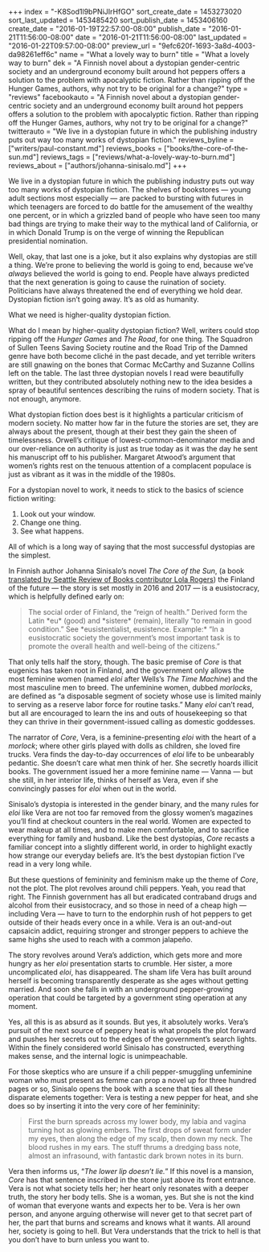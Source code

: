 +++
index = "-K8Sod1l9bPNiJIrHfGO"
sort_create_date = 1453273020
sort_last_updated = 1453485420
sort_publish_date = 1453406160
create_date = "2016-01-19T22:57:00-08:00"
publish_date = "2016-01-21T11:56:00-08:00"
date = "2016-01-21T11:56:00-08:00"
last_updated = "2016-01-22T09:57:00-08:00"
preview_url = "9efc620f-1693-3a8d-4003-da98261eff6c"
name = "What a lovely way to burn"
title = "What a lovely way to burn"
dek = "A Finnish novel about a dystopian gender-centric society and an underground economy built around hot peppers offers a solution to the problem with apocalyptic fiction. Rather than ripping off the Hunger Games, authors, why  not try to be original for a change?"
type = "reviews"
facebookauto = "A Finnish novel about a dystopian gender-centric society and an underground economy built around hot peppers offers a solution to the problem with apocalyptic fiction. Rather than ripping off the Hunger Games, authors, why  not try to be original for a change?"
twitterauto = "We live in a dystopian future in which the publishing industry puts out way too many works of dystopian fiction."
reviews_byline = ["writers/paul-constant.md"]
reviews_books = ["books/the-core-of-the-sun.md"]
reviews_tags = ["reviews/what-a-lovely-way-to-burn.md"]
reviews_about = ["authors/johanna-sinisalo.md"]
+++

We live in a dystopian future in which the publishing industry puts out way too many works of dystopian fiction. The shelves of bookstores — young adult sections most especially — are packed to bursting with futures in which teenagers are forced to do battle for the amusement of the wealthy one percent, or in which a grizzled band of people who have seen too many bad things are trying to make their way to the mythical land of California, or in which Donald Trump is on the verge of winning the Republican presidential nomination.

Well, okay, that last one is a joke, but it also explains why dystopias are still a thing. We’re prone to believing the world is going to end, because we’ve *always* believed the world is going to end. People have always predicted that the next generation is going to cause the ruination of society. Politicians have always threatened the end of everything we hold dear. Dystopian fiction isn’t going away. It’s as old as humanity. 

What we need is higher-quality dystopian fiction.

What do I mean by higher-quality dystopian fiction? Well, writers could stop ripping off the *Hunger Games* and *The Road*, for one thing. The Squadron of Sullen Teens Saving Society routine and the Road Trip of the Damned genre have both become cliché in the past decade, and yet terrible writers are still gnawing on the bones that Cormac McCarthy and Suzanne Collins left on the table. The last three dystopian novels I read were beautifully written, but they contributed absolutely nothing new to the idea besides a spray of beautiful sentences describing the ruins of modern society. That is not enough, anymore.  

What dystopian fiction does best is it highlights a particular criticism of modern society. No matter how far in the future the stories are set, they are always about the present, though at their best they gain the sheen of timelessness. Orwell’s critique of lowest-common-denominator media and our over-reliance on authority is just as true today as it was the day he sent his manuscript off to his publisher. Margaret Atwood’s argument that women’s rights rest on the tenuous attention of a complacent populace is just as vibrant as it was in the middle of the 1980s.

For a dystopian novel to work, it needs to stick to the basics of science fiction writing: 

1. Look out your window. 
2. Change one thing. 
3. See what happens. 

All of which is a long way of saying that the most successful dystopias are the simplest.

<div class="break"></div>

In Finnish author Johanna Sinisalo’s novel *The Core of the Sun*, (a book [translated by Seattle Review of Books contributor Lola Rogers](http://seattlereviewofbooks.com/reviews/that-is-so-weird/)) the Finland of the future — the story is set mostly in 2016 and 2017 — is a eusistocracy, which is helpfully defined early on:

<blockquote>The social order of Finland, the “reign of health.” Derived form the Latin *eu* (good) and *sistere* (remain), literally “to remain in good condition.” See *eusistentialist, eusistence. Example:* “In a eusistocratic society the government’s most important task is to promote the overall health and well-being of the citizens.”</blockquote>

That only tells half the story, though. The basic premise of *Core* is that eugenics has taken root in Finland, and the government only allows the most feminine women (named *eloi* after Wells’s *The Time Machine*) and the most masculine men to breed. The unfeminine women, dubbed *morlocks*, are defined as “a disposable segment of society whose use is limited mainly to serving as a reserve labor force for routine tasks.” Many *eloi* can’t read, but all are encouraged to learn the ins and outs of housekeeping so that they can thrive in their government-issued calling as domestic goddesses.

The narrator of *Core*, Vera, is a feminine-presenting *eloi* with the heart of a *morlock*; where other girls played with dolls as children, she loved fire trucks. Vera finds the day-to-day occurrences of *eloi* life to be unbearably pedantic. She doesn’t care what men think of her. She secretly hoards illicit books. The government issued her a more feminine name — Vanna — but she still, in her interior life, thinks of herself as Vera, even if she convincingly passes for *eloi* when out in the world.

Sinisalo’s dystopia is interested in the gender binary, and the many rules for *eloi* like Vera are not too far removed from the glossy women’s magazines you’ll find at checkout counters in the real world. Women are expected to wear makeup at all times, and to make men comfortable, and to sacrifice everything for family and husband. Like the best dystopias, *Core* recasts a familiar concept into a slightly different world, in order to highlight exactly how strange our everyday beliefs are. It’s the best dystopian fiction I’ve read in a very long while.

<div class="break"></div>

But these questions of femininity and feminism make up the theme of *Core*, not the plot. The plot revolves around chili peppers. Yeah, you read that right. The Finnish government has all but eradicated contraband drugs and alcohol from their eusistocracy, and so those in need of a cheap high — including Vera — have to turn to the endorphin rush of hot peppers to get outside of their heads every once in a while. Vera is an out-and-out capsaicin addict, requiring stronger and stronger peppers to achieve the same highs she used to reach with a common jalapeño.

The story revolves around Vera’s addiction, which gets more and more hungry as her *eloi* presentation starts to crumble. Her sister, a more uncomplicated *eloi*, has disappeared. The sham life Vera has built around herself is becoming transparently desperate as she ages without getting married. And soon she falls in with an underground pepper-growing operation that could be targeted by a government sting operation at any moment.

Yes, all this is as absurd as it sounds. But yes, it absolutely works. Vera’s pursuit of the next source of peppery heat is what propels the plot forward and pushes her secrets out to the edges of the government’s search lights. Within the finely considered world Sinisalo has constructed, everything makes sense, and the internal logic is unimpeachable.

For those skeptics who are unsure if a chili pepper-smuggling unfeminine woman who must present as femme can prop a novel up for three hundred pages or so, Sinisalo opens the book with a scene that ties all these disparate elements together: Vera is testing a new pepper for heat, and she does so by inserting it into the very core of her femininity:

<blockquote>First the burn spreads across my lower body, my labia and vagina turning hot as glowing embers. The first drops of sweat form under my eyes, then along the edge of my scalp, then down my neck. The blood rushes in my ears. The stuff thrums a dredging bass note, almost an infrasound, with fantastic dark brown notes in its burn.</blockquote>

Vera then informs us, “*The lower lip doesn’t lie.*” If this novel is a mansion, *Core* has that sentence inscribed in the stone just above its front entrance. Vera is not what society tells her; her heart only resonates with a deeper truth, the story her body tells. She is a woman, yes. But she is not the kind of woman that everyone wants and expects her to be. Vera is her own person, and anyone arguing otherwise will never get to that secret part of her, the part that burns and screams and knows what it wants. All around her, society is going to hell. But Vera understands that the trick to hell is that you don’t have to burn unless you want to. 